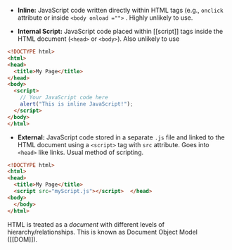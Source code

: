
- **Inline:** JavaScript code written directly within HTML tags (e.g., `onclick` attribute or inside `<body onload ="">` . Highly unlikely to use.

- **Internal Script:** JavaScript code placed within [[script]] tags inside the HTML document (`<head>` or `<body>`). Also unlikely to use
```html
<!DOCTYPE html>
<html>
<head>
  <title>My Page</title>
</head>
<body>
  <script>
    // Your JavaScript code here
    alert("This is inline JavaScript!");
  </script>
</body>
</html>
```

- **External:** JavaScript code stored in a separate `.js` file and linked to the HTML document using a `<script>` tag with `src` attribute. Goes into `<head>` like links. Usual method of scripting.
```html
<!DOCTYPE html>
<html>
<head>
  <title>My Page</title>
  <script src="myScript.js"></script>  </head>
<body>
  </body>
</html>
```

HTML is treated as a *document* with different levels of hierarchy/relationships. This is known as Document Object Model ([[DOM]]).
